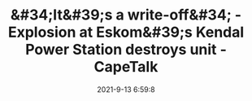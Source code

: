 ---
"title": "&amp;#34;It&amp;#39;s a write-off&amp;#34; - Explosion at Eskom&amp;#39;s Kendal Power Station destroys unit - CapeTalk"
"date": "2021-9-13 6:59:8"
"feed_name": "GOOGLENEWSINDUSTRIAL"
"feed_website": "https://news.google.com/search?q=industrial%2Bincident&hl=en-US&gl=US&ceid=US:en"
"feed_rss": "https://news.google.com/rss/search?q=industrial%2Bincident&hl=en-US&gl=US&ceid=US:en"
"link": "https://www.capetalk.co.za/articles/426988/it-s-a-write-off-explosion-at-eskom-s-kendal-power-station-destroys-unit"
"file": "_posts/2021-1-1-544d6e966c4fe734957ed71635054acc462cbd2b.md"
"accident": "1"
"drilling": "0"
---